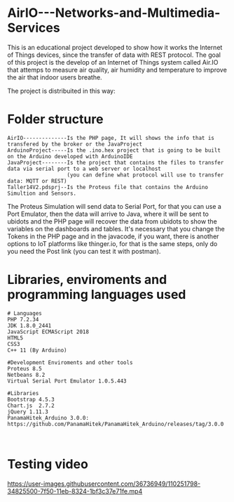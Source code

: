 # AirIO---Networks-and-Multimedia-Services
This is an educational project developed to show how it works the Internet of Things devices, since the transfer of data with REST protocol.
The goal of this project is the develop of an Internet of Things system called Air.IO that attemps to measure air quality, air humidity and 
temperature to improve the air that indoor users breathe.

The project is distribuited in this way:

# Folder structure
``` 
AirIO--------------Is the PHP page, It will shows the info that is transfered by the broker or the JavaProject
ArduinoProject-----Is the .ino.hex project that is going to be built on the Arduino developed with ArduinoIDE
JavaProject--------Is the project that contains the files to transfer data via serial port to a web server or localhost
                   (you can define what protocol will use to transfer data: MQTT or REST)
Taller14V2.pdsprj--Is the Proteus file that contains the Arduino Simultion and Sensors.
```
The Proteus Simulation will send data to Serial Port, for that you can use a Port Emulator, then the data will arrive to Java, where it will be sent to ubidots and the PHP page will recover the data from ubidots to show the variables on the dashboards and tables. It's necessary that you change the Tokens in the PHP page and in the javacode, if you want, there is another options to IoT platforms like thinger.io, for that is the same steps, only do you need the Post link (you can test it with postman).

# Libraries, enviroments and programming languages used
```
# Languages
PHP 7.2.34
JDK 1.8.0_2441
JavaScript ECMAScript 2018
HTML5
CSS3
C++ 11 (By Arduino)

#Development Enviroments and other tools
Proteus 8.5
Netbeans 8.2
Virtual Serial Port Emulator 1.0.5.443

#Libraries
Bootstrap 4.5.3
Chart.js  2.7.2
jQuery 1.11.3
PanamaHitek_Arduino 3.0.0: https://github.com/PanamaHitek/PanamaHitek_Arduino/releases/tag/3.0.0



```
# Testing video
https://user-images.githubusercontent.com/36736949/110251798-34825500-7f50-11eb-8324-1bf3c37e71fe.mp4





